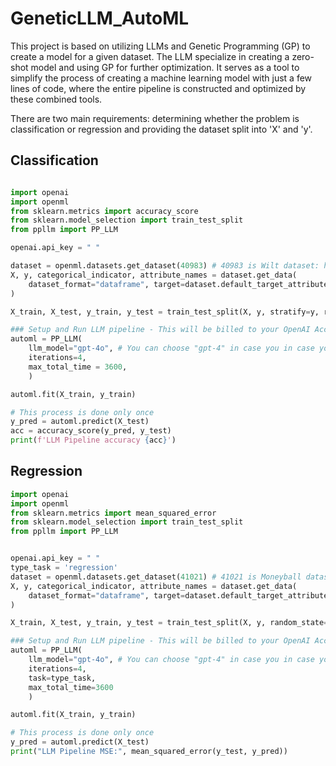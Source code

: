 # GeneticLLM_AutoML

This project is based on utilizing LLMs and Genetic Programming (GP) to create a model for a given dataset. The LLM specialize in creating a zero-shot model and using GP for further optimization. It serves as a tool to simplify the process of creating a machine learning model with just a few lines of code, where the entire pipeline is constructed and optimized by these combined tools.

There are two main requirements: determining whether the problem is classification or regression and providing the dataset split into 'X' and 'y'.


## Classification

```python

import openai
import openml
from sklearn.metrics import accuracy_score
from sklearn.model_selection import train_test_split
from ppllm import PP_LLM

openai.api_key = " " 

dataset = openml.datasets.get_dataset(40983) # 40983 is Wilt dataset: https://www.openml.org/search?type=data&status=active&id=40983
X, y, categorical_indicator, attribute_names = dataset.get_data(
    dataset_format="dataframe", target=dataset.default_target_attribute
)

X_train, X_test, y_train, y_test = train_test_split(X, y, stratify=y, random_state=0)

### Setup and Run LLM pipeline - This will be billed to your OpenAI Account!
automl = PP_LLM(
    llm_model="gpt-4o", # You can choose "gpt-4" in case you in case you have a paid account
    iterations=4,
    max_total_time = 3600,
    )

automl.fit(X_train, y_train)

# This process is done only once
y_pred = automl.predict(X_test)
acc = accuracy_score(y_pred, y_test)
print(f'LLM Pipeline accuracy {acc}')

```

## Regression

```python
import openai
import openml
from sklearn.metrics import mean_squared_error
from sklearn.model_selection import train_test_split
from ppllm import PP_LLM


openai.api_key = " " 
type_task = 'regression'
dataset = openml.datasets.get_dataset(41021) # 41021 is Moneyball dataset: https://www.openml.org/search?type=data&status=active&id=41021
X, y, categorical_indicator, attribute_names = dataset.get_data(
    dataset_format="dataframe", target=dataset.default_target_attribute
)

X_train, X_test, y_train, y_test = train_test_split(X, y, random_state=0)

### Setup and Run LLM pipeline - This will be billed to your OpenAI Account!
automl = PP_LLM(
    llm_model="gpt-4o", # You can choose "gpt-4" in case you in case you have a paid account
    iterations=4,
    task=type_task,
    max_total_time=3600
    )

automl.fit(X_train, y_train)

# This process is done only once
y_pred = automl.predict(X_test)
print("LLM Pipeline MSE:", mean_squared_error(y_test, y_pred))

```
